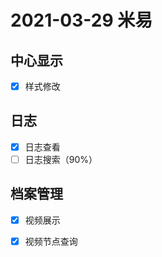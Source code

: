 # 2021-03-29 米易

## 中心显示

+ [x] 样式修改

## 日志

+ [x] 日志查看
+ [ ] 日志搜索（90%）

## 档案管理

+ [x] 视频展示
+ [x] 视频节点查询

